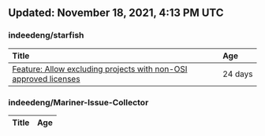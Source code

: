 ## Updated: November 18, 2021, 4:13 PM UTC


### indeedeng/starfish
|**Title**|**Age**|
|:----|:----|
|[Feature: Allow excluding projects with non-OSI approved licenses](https://github.com/indeedeng/starfish/issues/126)|24&nbsp;days|


### indeedeng/Mariner-Issue-Collector
|**Title**|**Age**|
|:----|:----|